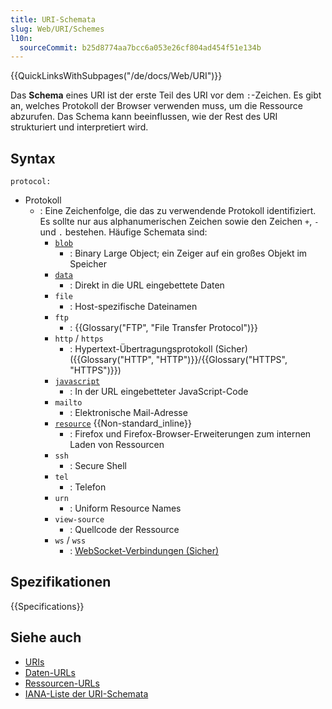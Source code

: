 ```yaml
---
title: URI-Schemata
slug: Web/URI/Schemes
l10n:
  sourceCommit: b25d8774aa7bcc6a053e26cf804ad454f51e134b
---
```


{{QuickLinksWithSubpages("/de/docs/Web/URI")}}

Das **Schema** eines URI ist der erste Teil des URI vor dem `:`-Zeichen. Es gibt an, welches Protokoll der Browser verwenden muss, um die Ressource abzurufen. Das Schema kann beeinflussen, wie der Rest des URI strukturiert und interpretiert wird.

## Syntax

```url
protocol:
```

- Protokoll
  - : Eine Zeichenfolge, die das zu verwendende Protokoll identifiziert. Es sollte nur aus alphanumerischen Zeichen sowie den Zeichen `+`, `-` und `.` bestehen. Häufige Schemata sind:
    - [`blob`](/de/docs/Web/API/URL/createObjectURL_static)
      - : Binary Large Object; ein Zeiger auf ein großes Objekt im Speicher
    - [`data`](/de/docs/Web/URI/Schemes/data)
      - : Direkt in die URL eingebettete Daten
    - `file`
      - : Host-spezifische Dateinamen
    - `ftp`
      - : {{Glossary("FTP", "File Transfer Protocol")}}
    - `http` / `https`
      - : Hypertext-Übertragungsprotokoll (Sicher) ({{Glossary("HTTP", "HTTP")}}/{{Glossary("HTTPS", "HTTPS")}})
    - [`javascript`](/de/docs/Web/URI/Schemes/javascript)
      - : In der URL eingebetteter JavaScript-Code
    - `mailto`
      - : Elektronische Mail-Adresse
    - [`resource`](/de/docs/Web/URI/Schemes/resource) {{Non-standard_inline}}
      - : Firefox und Firefox-Browser-Erweiterungen zum internen Laden von Ressourcen
    - `ssh`
      - : Secure Shell
    - `tel`
      - : Telefon
    - `urn`
      - : Uniform Resource Names
    - `view-source`
      - : Quellcode der Ressource
    - `ws` / `wss`
      - : [WebSocket-Verbindungen (Sicher)](/de/docs/Web/API/WebSockets_API)

## Spezifikationen

{{Specifications}}

## Siehe auch

- [URIs](/de/docs/Web/URI)
- [Daten-URLs](/de/docs/Web/URI/Schemes/data)
- [Ressourcen-URLs](/de/docs/Web/URI/Schemes/resource)
- [IANA-Liste der URI-Schemata](https://www.iana.org/assignments/uri-schemes/uri-schemes.xhtml)
